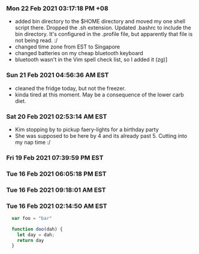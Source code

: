 
### Mon 22 Feb 2021 03:17:18 PM +08
- added bin directory to the $HOME directory and moved my one shell script there. Dropped the .sh extension. Updated .bashrc to include the bin directory. It's configured in the .profile file, but apparently that file is not being read. :/
- changed time zone from EST to Singapore
- changed batteries on my cheap bluetooth keyboard
- bluetooth wasn't in the Vim spell check list, so I added it (zg)]

### Sun 21 Feb 2021 04:56:36 AM EST
- cleaned the fridge today, but not the freezer.
- kinda tired at this moment. May be a consequence of the lower carb diet.
### Sat 20 Feb 2021 02:53:14 AM EST
- Kim stopping by to pickup faery-lights for a birthday party
- She was supposed to be here by 4 and its already past 5. Cutting into my nap time :/

### Fri 19 Feb 2021 07:39:59 PM EST

### Tue 16 Feb 2021 06:05:18 PM EST

### Tue 16 Feb 2021 09:18:01 AM EST

### Tue 16 Feb 2021 02:14:50 AM EST

  ```javascript
    var foo = "bar"

    function doo(dah) {
      let day = dah;
      return day
    }

  ``` 
